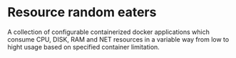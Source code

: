 # Resource random eaters

A collection of configurable containerized docker applications which
consume CPU, DISK, RAM and NET resources in a variable way from
low to hight usage based on specified container limitation.




